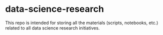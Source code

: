 # data-science-research

This repo is intended for storing all the materials (scripts, notebooks, etc.) related to all data science research initiatives.

